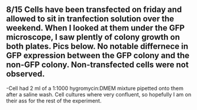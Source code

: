 ## 8/15 Cells have been transfected on friday and allowed to sit in tranfection solution over the weekend. When I looked at them under the GFP microscope, I saw plently of colony growth on both plates. Pics below. No notable differnece in GFP expression between the GFP colony and the non-GFP colony. Non-transfected cells were not observed. 
-Cell had 2 ml of a 1:1000 hygromycin:DMEM mixture pipetted onto them after a saline wash. Cell cultures where very confluent, so hopefully I am on their ass for the rest of the experiment. 
